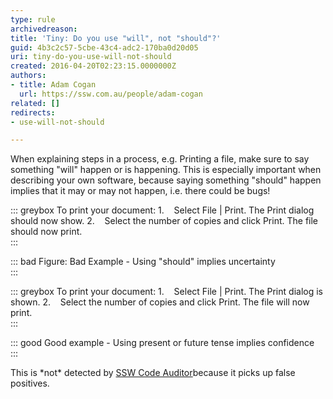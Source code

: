 ```yaml
---
type: rule
archivedreason: 
title: 'Tiny: Do you use "will", not "should"?'
guid: 4b3c2c57-5cbe-43c4-adc2-170ba0d20d05
uri: tiny-do-you-use-will-not-should
created: 2016-04-20T02:23:15.0000000Z
authors:
- title: Adam Cogan
  url: https://ssw.com.au/people/adam-cogan
related: []
redirects:
- use-will-not-should

---
```


When explaining steps in a process, e.g. Printing a file, make sure to say something "will" happen or is happening. This is especially important when describing your own software, because saying something "should" happen implies that it may or may not happen, i.e. there could be bugs!

<!--endintro-->

::: greybox
To print your document:
1.    Select File | Print. The Print dialog should now show.
2.    Select the number of copies and click Print. The file should now print.  
:::

::: bad
Figure: Bad Example - Using "should" implies uncertainty  
:::

::: greybox
To print your document:
1.    Select File | Print. The Print dialog is shown.
2.    Select the number of copies and click Print. The file will now print.  
:::

::: good
Good example - Using present or future tense implies confidence  
:::

This is \*not\* detected by [SSW Code Auditor](https&#58;//www.ssw.com.au/ssw/CodeAuditor/)because it picks up false positives.
